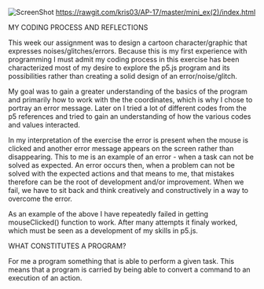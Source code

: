 ![ScreenShot](https://github.com/kris03/AP-17/blob/master/mini_ex(2)/Sk%C3%A6rmbillede%202017-02-19%20kl.%2019.23.53.png)
https://rawgit.com/kris03/AP-17/master/mini_ex(2)/index.html

MY CODING PROCESS AND REFLECTIONS

This week our assignment was to design a cartoon character/graphic that expresses noises/glitches/errors. 
Because this is my first experience with programming I must admit my coding process in this exercise has been characterized most of my desire to explore the p5.js program and its possibilities rather than creating a solid design of an error/noise/glitch. 

My goal was to gain a greater understanding of the basics of the program and primarily how to work with the the coordinates, which is why I chose to portray an error message. Later on I tried a lot of different codes from the p5 references and tried to gain an understanding of how the various codes and values interacted. 

In my interpretation of the exercise the error is present when the mouse is clicked and another error message appears on the screen rather than disappearing. This to me is an example of an error - when a task can not be solved as expected.
An error occurs then, when a problem can not be solved with the expected actions and that means to me, that mistakes therefore can be the root of development and/or improvement. When we fail, we have to sit back and think creatively and constructively in a way to overcome the error.

As an example of the above I have repeatedly failed in getting mouseClicked() function to work. After many attempts it finaly worked, which must be seen as a development of my skills in p5.js.


WHAT CONSTITUTES A PROGRAM?

For me a program something that is able to perform a given task. 
This means that a program is carried by being able to convert a command to an execution of an action.
